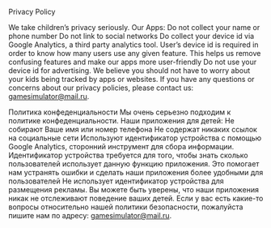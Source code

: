 Privacy Policy

We take children’s privacy seriously.
Our Apps:
Do not collect your name or phone number
Do not link to social networks
Do collect your device id via Google Analytics, a third party analytics tool. User’s device id is required in order to know how many users use any given feature. This helps us remove confusing features and make our apps more user-friendly
Do not use your device id for advertising.
We believe you should not have to worry about your kids being tracked by apps or websites.
If you have any questions or concerns about our privacy policies, please contact us: gamesimulator@mail.ru.

Политика конфеденциальности
Мы очень серьезно подходим к политике конфеденциальности.
Наши приложения для детей:
Не собирают Ваше имя или номер телефона
Не содержат никаких ссылок на социальные сети
Используют идентификатор устройства с помощью Google Analytics, сторонний инструмент для сбора информации. Идентификатор устройства требуется для того, чтобы знать сколько пользователей использует данную функцию приложения. Это помогает нам устранять ошибки и сделать наши приложения более удобными для пользователей
Не использует идентификатор устройства для размещения рекламы.
Вы можете быть уверены, что наши приложения никак не отслеживают поведение ваших детей.
Если у вас есть какие-то вопросы относительно нашей политики безопасности, пожалуйста пишите нам по адресу: gamesimulator@mail.ru.
